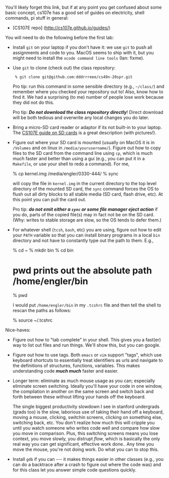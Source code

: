 You'll likely forget this link, but if at any point you get confused about some basic
concept, cs107e has a good set of guides on electricity, shell commands, pi stuff in 
general:
   - [CS107E repo] (http://cs107e.github.io/guides/)

You will need to do the following before the first lab:

   - Install `git` on your laptop if you don't have it: we use `git`
     to push all assignments and code to you.  MacOS seems to ship with it, but you
     might need to install the `xcode command line tools` (Ian: fixme).

   - Use `git` to clone (check out) the class repository:

          % git clone git@github.com:dddrrreee/cs49n-20spr.git  


     Pro tip: run this command in some sensible directory (e.g.,
     `~/class/`) and remember where you checked your repository out to!
     Also, know how to find it.  We had a surprising (to me) number of
     people lose work because they did not do this.

     Pro tip: ***Do not download the class repository directly***!
     Direct download will be both tedious and overwrite any local changes
     you do later.

   - Bring a micro-SD card reader or adaptor if its not built-in to your laptop.
     The [CS107E guide on SD cards](http://cs107e.github.io/guides) is a great
     description (with pictures!).

   - Figure out where your SD card is mounted (usually on MacOS it is in
     `/Volumes` and
     on linux in `/media/yourusername/`).   Figure out how to copy files
     to the SD card from the command line using `cp`, which is much
     much faster and better than using a gui (e.g., you can put it in a
    `Makefile`, or use your shell to redo a command).  For me, 

		% cp kernel.img /media/engler/0330-444/
		% sync
 
     will copy the file in `kernel.img` in the current directory to the
     top level directory of the mounted SD card, the `sync` command forces
     the OS to flush out all dirty blocks to all stable media (SD card,
     flash drive, etc).  At this point you can pull the card out.


     Pro tip: ***do not emit either a `sync` or some file manager eject
     action*** if you do, parts of the copied file(s) may in fact not
     be on the SD card.  (Why: writes to stable storage are slow, so
     the OS tends to defer them.)

   - For whatever shell (`tcsh`, `bash`, etc) you are using, figure out how to 
     edit your `PATH` variable so that you can install binary programs in a local
     `bin` directory and not have to constantly type out the path to them.  E.g.,

        % cd ~
        % mkdir bin
        % cd bin
        # pwd prints out the absolute path /home/engler/bin 
        % pwd     

     I would put `/home/engler/bin` in my `.tcshrc` file and then tell the shell
     to rescan the paths as follows:

       % source ~/.tcshrc

Nice-haves:

   - Figure out how to "tab complete" in your shell.  This gives you
     a fast(er) way to list out files and run things.  We'll show this,
     but you can google.

   - Figure out how to use tags.  Both `emacs` or `vim` support "tags",
     which use keyboard shortcuts to essentially treat identifiers as urls
     and navigate to the definitions of structures, functions, variables.
     This makes understanding code ***much much*** faster and easier.

   - Longer term: eliminate as much mouse usage as you can; especially
     eliminate screen switching.  Ideally you'll have your code in one
     window, the compilation in another on the same screen and switch back
     and forth between these without lifting your hands off the keyboard.

     The single biggest productivity slowdown I see in stanford undergrads
     (grads too) is the slow, laborious use of taking their hand off
     a keyboard, moving a mouse, clicking, switchin screens, clicking
     on something else, switching back, etc.   You don't realize how
     much this will cripple you until you watch someone who writes
     code well and compare how slow you move in comparison.  Plus,
     this switching screens means you lose context, you move slowly,
     you distrupt *flow*, which is basically the only real way you can
     get significant, effective work done..  Any time you move the mouse,
     you're not doing work.  Do what you can to stop this.

   - Install `gdb` if you can --- it makes things easier in other classes
     (e.g., you can do a backtrace after a crash to figure out where the
     code was) and for this class let you answer simple code questions
     quickly.
